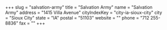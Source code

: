 +++
slug = "salvation-army"
title = "Salvation Army"
name = "Salvation Army"
address = "1415 Villa Avenue"
cityIndexKey = "city-ia-sioux-city"
city = "Sioux City"
state = "IA"
postal = "51103"
website = ""
phone = "712 255-8836"
fax = ""
+++
